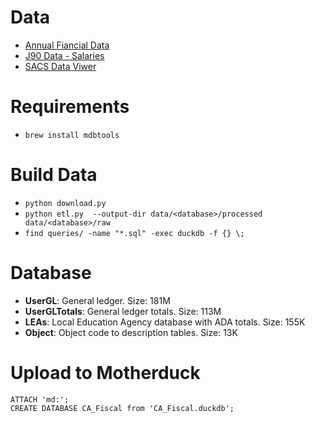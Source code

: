 # Data

- [Annual Fiancial Data](https://www.cde.ca.gov/ds/fd/fd/)
- [J90 Data - Salaries](https://www.cde.ca.gov/ds/fd/cs/)
- [SACS Data Viwer](https://www.cde.ca.gov/ds/fd/dv/)

# Requirements

- `brew install mdbtools`

# Build Data
- `python download.py`
- `python etl.py  --output-dir data/<database>/processed data/<database>/raw`
- `find queries/ -name "*.sql" -exec duckdb -f {} \;`

# Database
- **UserGL**: General ledger. Size: 181M
- **UserGLTotals**: General ledger totals. Size: 113M
- **LEAs**: Local Education Agency database with ADA totals. Size: 155K
- **Object**: Object code to description tables. Size: 13K

# Upload to Motherduck

```
ATTACH 'md:';
CREATE DATABASE CA_Fiscal from 'CA_Fiscal.duckdb';
```